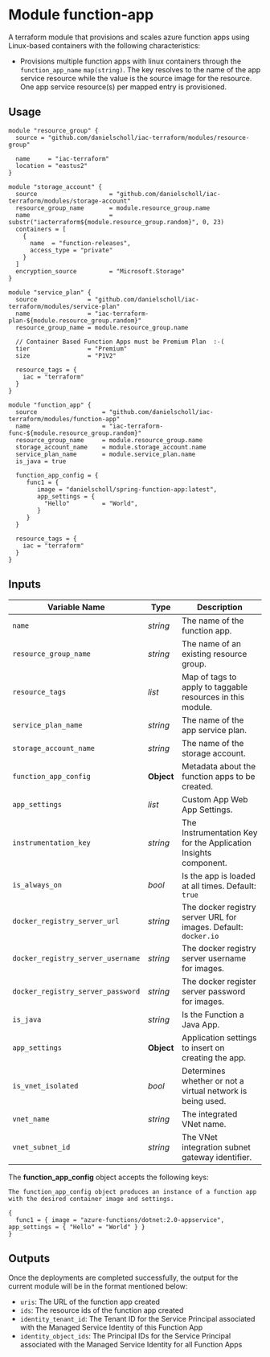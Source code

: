 # Module function-app

A terraform module that provisions and scales azure function apps using Linux-based containers with the following characteristics: 

- Provisions multiple function apps with linux containers through the `function_app_name` `map(string)`. The key resolves to the name of the app service resource while the value is the source image for the resource. One app service resource(s) per mapped entry is provisioned.


## Usage

```hcl
module "resource_group" {
  source = "github.com/danielscholl/iac-terraform/modules/resource-group"

  name     = "iac-terraform"
  location = "eastus2"
}

module "storage_account" {
  source                    = "github.com/danielscholl/iac-terraform/modules/storage-account"
  resource_group_name       = module.resource_group.name
  name                      = substr("iacterraform${module.resource_group.random}", 0, 23)
  containers = [
    {
      name  = "function-releases",
      access_type = "private"
    }
  ]
  encryption_source         = "Microsoft.Storage"
}

module "service_plan" {
  source              = "github.com/danielscholl/iac-terraform/modules/service-plan"
  name                = "iac-terraform-plan-${module.resource_group.random}"
  resource_group_name = module.resource_group.name

  // Container Based Function Apps must be Premium Plan  :-(
  tier                = "Premium"
  size                = "P1V2"

  resource_tags = {
    iac = "terraform"
  }
}

module "function_app" {
  source                  = "github.com/danielscholl/iac-terraform/modules/function-app"
  name                    = "iac-terraform-func-${module.resource_group.random}"
  resource_group_name     = module.resource_group.name
  storage_account_name    = module.storage_account.name
  service_plan_name       = module.service_plan.name
  is_java = true

  function_app_config = {
     func1 = {
        image = "danielscholl/spring-function-app:latest",
        app_settings = {
          "Hello"         = "World",
        }
     }
  }

  resource_tags = {
    iac = "terraform"
  }
}
```


## Inputs

| Variable Name                     | Type       | Description                          | 
| --------------------------------- | ---------- | ------------------------------------ |
| `name`                            | _string_   | The name of the function app.        |
| `resource_group_name`             | _string_   | The name of an existing resource group. |
| `resource_tags`                   | _list_     | Map of tags to apply to taggable resources in this module. |
| `service_plan_name`               | _string_   | The name of the app service plan.    |
| `storage_account_name`            | _string_   | The name of the storage account.     |
| `function_app_config`             | __Object__ | Metadata about the function apps to be created. |
| `app_settings`                    | _list_     | Custom App Web App Settings.       |
| `instrumentation_key`             | _string_   | The Instrumentation Key for the Application Insights component. |
| `is_always_on`                    | _bool_     | Is the app is loaded at all times. Default: `true` |
| `docker_registry_server_url`      | _string_   | The docker registry server URL for images. Default: `docker.io`|
| `docker_registry_server_username` | _string_   | The docker registry server username for images. |
| `docker_registry_server_password` | _string_   | The docker register server password for images. |
| `is_java`                         | _string_   | Is the Function a Java App.                     |
| `app_settings`                    | __Object__ |Application settings to insert on creating the app. |            
| `is_vnet_isolated`                | _bool_     | Determines whether or not a virtual network is being used. |
| `vnet_name`                       | _string_   | The integrated VNet name. |
| `vnet_subnet_id`                  | _string_   | The VNet integration subnet gateway identifier. |


The __function_app_config__ object accepts the following keys:

```
The function_app_config object produces an instance of a function app with the desired container image and settings.

{
  func1 = { image = "azure-functions/dotnet:2.0-appservice", app_settings = { "Hello" = "World" } }
}

```

## Outputs

Once the deployments are completed successfully, the output for the current module will be in the format mentioned below:

- `uris`: The URL of the function app created
- `ids`: The resource ids of the function app created
- `identity_tenant_id`: The Tenant ID for the Service Principal associated with the Managed Service Identity of this Function App
- `identity_object_ids`: The Principal IDs for the Service Principal associated with the Managed Service Identity for all Function Apps
